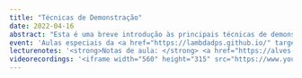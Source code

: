 ```yaml
---
title: "Técnicas de Demonstração"
date: 2022-04-16
abstract: "Esta é uma breve introdução às principais técnicas de demonstrações matemáticas para estudantes de Física. É recomendada uma exposição prévia a alguns assuntos de Cálculo (como a definição formal de limite), mas tem o objetivo de ser tão autocontido quanto possível. A princípio serão estudadas, por meio de exemplos utilizando números inteiros, as técnicas de prova direta, por absurdo, por contrapositiva e por indução, além de alguns símbolos comuns em demonstrações matemáticas. A seguir, algumas destas técnicas serão utilizadas para mostrar como os procedimentos usuais de cálculo de limites se relacionam com a definição formal."
event: 'Aulas especiais da <a href="https://lambdadps.github.io/" target="_blank">Dead Physicists Society</a>'
lecturenotes: '<strong>Notas de aula: </strong> <a href="https://alves-nickolas.github.io/teaching/T%C3%A9cnicas_de_Demonstra%C3%A7%C3%A3o.pdf" target="_blank">disponíveis aqui</a>'
videorecordings: '<iframe width="560" height="315" src="https://www.youtube.com/embed/videoseries?si=1NeycAk4P2xX9zAs&amp;list=PLUtepDnpw2tNwGf5waaIHTmUAoedAqRpD" title="YouTube video player" frameborder="0" allow="accelerometer; autoplay; clipboard-write; encrypted-media; gyroscope; picture-in-picture; web-share" referrerpolicy="strict-origin-when-cross-origin" allowfullscreen></iframe>'
---
```

